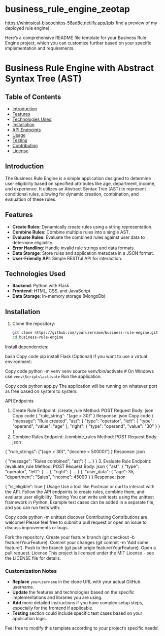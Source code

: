 # business_rule_engine_zeotap

https://whimsical-biscochitos-58ad8e.netlify.app/(plx find a preview of my deployed rule engine)


Here’s a comprehensive README file template for your Business Rule Engine project, which you can customize further based on your specific implementation and requirements.


# Business Rule Engine with Abstract Syntax Tree (AST)

## Table of Contents
- [Introduction](#introduction)
- [Features](#features)
- [Technologies Used](#technologies-used)
- [Installation](#installation)
- [API Endpoints](#api-endpoints)
- [Usage](#usage)
- [Testing](#testing)
- [Contributing](#contributing)
- [License](#license)

## Introduction
The Business Rule Engine is a simple application designed to determine user eligibility based on specified attributes like age, department, income, and experience. It utilizes an Abstract Syntax Tree (AST) to represent conditional rules, allowing for dynamic creation, combination, and evaluation of these rules.

## Features
- **Create Rules**: Dynamically create rules using a string representation.
- **Combine Rules**: Combine multiple rules into a single AST.
- **Evaluate Rules**: Evaluate the combined rules against user data to determine eligibility.
- **Error Handling**: Handle invalid rule strings and data formats.
- **Data Storage**: Store rules and application metadata in a JSON format.
- **User-Friendly API**: Simple RESTful API for interaction.

## Technologies Used
- **Backend**: Python with Flask
- **Frontend**: HTML, CSS, and JavaScript
- **Data Storage**: In-memory storage (MongoDb)

## Installation
1. Clone the repository:
   ```bash
   git clone https://github.com/yourusername/business-rule-engine.git
   cd business-rule-engine
Install dependencies:

bash
Copy code
pip install Flask
(Optional) If you want to use a virtual environment:

Copy code
python -m venv venv
source venv/bin/activate  # On Windows use `venv\Scripts\activate`
Run the application:


Copy code
python app.py
The application will be running on whatever port as free based on system to system.

API Endpoints
1. Create Rule
Endpoint: /create_rule
Method: POST
Request Body:
json
Copy code
{
    "rule_string": "(age > 30)"
}
Response:
json
Copy code
{
    "message": "Rule created",
    "ast": { "type": "operator", "left": { "type": "operand", "value": "age" }, "right": { "type": "operand", "value": "30" } }
}
2. Combine Rules
Endpoint: /combine_rules
Method: POST
Request Body:
json

{
    "rule_strings": ["(age > 30)", "(income < 50000)"]
}
Response:
json

{
    "message": "Rules combined",
    "ast": { ... }
}
3. Evaluate Rule
Endpoint: /evaluate_rule
Method: POST
Request Body:
json
{
    "ast": { "type": "operator", "left": { ... }, "right": { ... } },
    "user_data": { "age": 35, "department": "Sales", "income": 45000 }
}
Response:
json

{
    "is_eligible": true
}
Usage
Use a tool like Postman or curl to interact with the API.
Follow the API endpoints to create rules, combine them, and evaluate user eligibility.
Testing
You can write unit tests using the unittest framework in Python.
Example test cases can be added in a separate file, and you can run tests with:


Copy code
python -m unittest discover
Contributing
Contributions are welcome! Please feel free to submit a pull request or open an issue to discuss improvements or bugs.

Fork the repository.
Create your feature branch (git checkout -b feature/YourFeature).
Commit your changes (git commit -m 'Add some feature').
Push to the branch (git push origin feature/YourFeature).
Open a pull request.
License
This project is licensed under the MIT License - see the LICENSE file for details.


### Customization Notes
- **Replace** `yourusername` in the clone URL with your actual GitHub username.
- **Update** the features and technologies based on the specific implementations and libraries you are using.
- **Add** more detailed instructions if you have complex setup steps, especially for the frontend if applicable.
- **Testing** section could include specific test cases based on your application logic. 

Feel free to modify this template according to your project’s specific needs!
